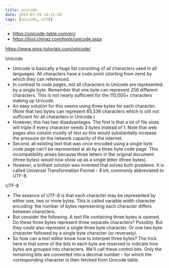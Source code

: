 ```yaml
---
title: unicode
date: 2019-07-29 14:15:56
tags: [unicode, utf8]
---
```


* <https://unicode-table.com/en/>
* <https://tool.chinaz.com/tools/unicode.aspx>

<!--more-->

<https://www.spss-tutorials.com/unicode/>

Unicode

* Unicode is basically a huge list consisting of all characters used in all languages. All characters have a code point (starting from zero) by which they can referenced.
* In contrast to code pages, not all characters in Unicode are represented by a single byte. Remember that one byte can represent 256 different characters. This is not nearly sufficient for the 110,000+ characters making up Unicode.
* An easy solution for this seems using three bytes for each character. (Note that two bytes can represent 65,536 characters which is still not sufficient for all characters in Unicode.)
* However, this has two disadvantages. The first is that a lot of file sizes will triple if every character needs 3 bytes instead of 1. Note that web pages also consist mostly of text so this would substantially increase the pressure on the network capacity of the internet.
* Second, all existing text that was once encoded using a single byte code page can't be represented at all by a three byte code page. This incompatibility arises because three letters in the original document (three bytes) would now show up as a single letter (three bytes).
* However, a brilliant solution was invented that solves both problems. It is called Universal Transformation Format - 8 bit, commonly abbreviated to UTF-8.

UTF-8

* The essence of UTF-8 is that each character may be represented by either one, two or more bytes. This is called variable width character encoding: the number of bytes representing each character differs between characters.
* But consider the following. A text file containing three bytes is opened. Do these three bytes represent three separate characters? Possibly. But they could also represent a single three byte character. Or one two byte character followed by a single byte character (or reversely).
* So how can a text editor know how to interpret three bytes? The trick here is that some of the bits in each byte are reserved to indicate how bytes are grouped into characters. We'll call these control bits. Only the remaining bits are converted into a decimal number - for which the corresponding character is then fetched from Unicode table.
